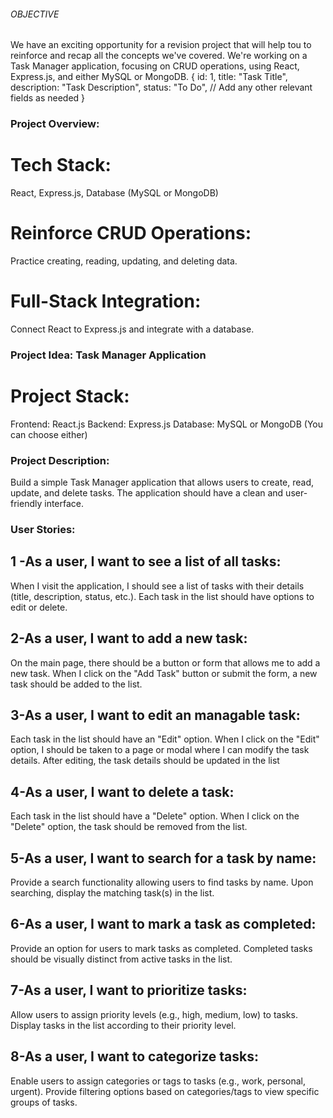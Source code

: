 ###### OBJECTIVE 
We have an exciting opportunity for a revision project that will help tou to  reinforce and recap all the concepts we've covered.
 We're working on a Task Manager application, focusing on CRUD operations, using React, Express.js, and either MySQL or MongoDB.
{
    id: 1,
    title: "Task Title",
    description: "Task Description",
    status: "To Do",
    // Add any other relevant fields as needed
}

### Project Overview:

# Tech Stack: 
React, Express.js, Database (MySQL or MongoDB)

# Reinforce CRUD Operations:

 Practice creating, reading, updating, and deleting data.
# Full-Stack Integration:

 Connect React to Express.js and integrate with a database.

### Project Idea: Task Manager Application

# Project Stack:

Frontend: React.js
Backend: Express.js
Database: MySQL or MongoDB (You can choose either)
### Project Description:
Build a simple Task Manager application that allows users to create, read, update, and delete tasks. The application should have a clean and user-friendly interface.

### User Stories:

## 1 -As a user, I want to see a list of all tasks:
When I visit the application, I should see a list of tasks with their details (title, description, status, etc.).
Each task in the list should have options to edit or delete.

## 2-As a user, I want to add a new task:
On the main page, there should be a button or form that allows me to add a new task.
When I click on the "Add Task" button or submit the form, a new task should be added to the list.

## 3-As a user, I want to edit an managable task:
Each task in the list should have an "Edit" option.
When I click on the "Edit" option, I should be taken to a page or modal where I can modify the task details.
After editing, the task details should be updated in the list

## 4-As a user, I want to delete a task:
Each task in the list should have a "Delete" option.
When I click on the "Delete" option, the task should be removed from the list.
## 5-As a user, I want to search for a task by name:

Provide a search functionality allowing users to find tasks by name.
Upon searching, display the matching task(s) in the list.

## 6-As a user, I want to mark a task as completed:

Provide an option for users to mark tasks as completed.
Completed tasks should be visually distinct from active tasks in the list.
## 7-As a user, I want to prioritize tasks:

Allow users to assign priority levels (e.g., high, medium, low) to tasks.
Display tasks in the list according to their priority level.
## 8-As a user, I want to categorize tasks:

Enable users to assign categories or tags to tasks (e.g., work, personal, urgent).
Provide filtering options based on categories/tags to view specific groups of tasks.
